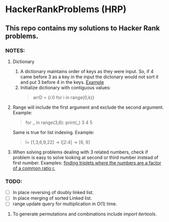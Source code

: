 # HackerRankProblems (HRP)
## This repo contains my solutions to Hacker Rank problems.

### NOTES:
1. Dictionary
    1. A dictionary maintains order of keys as they were input. So, if 4 came before 3 as a key in the input the dictonary would not sort it and put 3 before 4 in the keys. [Example](/UnNecCompliProblems/UNCP8.py)
    1. Initialize dictionary with contiguous values:
        > arrD = {i:0 for i in range(0,k)}
1. Range will include the first argument and exclude the second argument. Example:
    >for _ in range(3,6):
    >   print(_)
    >3
    >4
    >5

    Same is true for list indexing. Example:
    > l= [1,3,6,9,22] -> l[2:4] -> [6, 9]
1. When solving problems dealing with 3 related numbers, check if problem is easy to solve looking at second or third number instead of first number. Examples: [finding triplets where the numbers are a factor of a common ratio r.](/ProbSol/countTriplets)
### TODO:
- [ ] In place reversing of doubly linked list.
- [ ] In place merging of sorted Linked list.
- [ ] range update query for multiplication in O(1) time.

1. To generate permutations and combinations include *import itertools*. 

